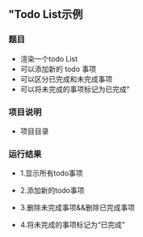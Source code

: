 ## "Todo List示例
### 题目
* 渲染一个todo List
* 可以添加新的 todo 事项
* 可以区分已完成和未完成事项
* 可以将未完成的事项标记为已完成"

### 项目说明
* 项目目录

### 运行结果
* 1.显示所有todo事项

* 2.添加新的todo事项

* 3.删除未完成事项&&删除已完成事项

* 4.将未完成的事项标记为“已完成”